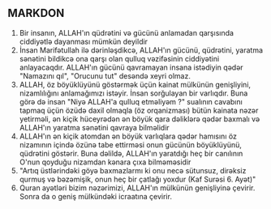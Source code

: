 ## MARKDON
1) Bir insanın, ALLAH'ın qüdrətini və gücünü anlamadan qarşısında ciddiyətlə dayanması mümkün deyildir
2) İnsan Marifətullah ilə dərinləşdikcə, ALLAH'ın gücünü, qüdrətini, yaratma sənətini bildikcə ona qarşı olan qulluq vəzifəsinin ciddiyətini anlayacaqdır. ALLAH'ın gücünü qavramayan insana istədiyin qədər "Namazını qıl", "Orucunu tut" desəndə xeyri olmaz.
3) ALLAH, öz böyüklüyünü göstərmək üçün kainat mülkünün genişliyini, nizamlılığını anlamağımızı istəyir. İnsan sorğulayan bir varlıqdır. Buna görə də insan "Niyə ALLAH'a qulluq etməliyəm ?" sualının cavabını tapmaq üçün özüdə daxil olmaqla (öz orqanizması) bütün kainata nəzər yetirməli, ən kiçik hüceyrədən ən böyük qara dəliklərə qədər baxmalı və ALLAH'ın yaratma sənətini qavraya bilməlidir
4) ALLAH'ın ən kiçik atomdan ən böyük varlıqlara qədər hamısını öz nizamının içində özünə tabe ettirməsi onun gücünün böyüklüyünü, qüdrətini göstərir. Buna dəlildə, ALLAH'ın yaratdığı heç bir canılının O'nun qoyduğu nizamdan kənara çıxa bilməməsidir
5) "Artıq üstlərindəki göyə baxmazlarmı ki onu necə sütunsuz, dirəksiz qurmuş və bəzəmişik, onun heç bir çatlağı yoxdur (Kaf Surəsi 6. Ayət)"
6) Quran ayətləri bizim nəzərimizi, ALLAH'ın mülkünün genişliyinə çevirir. Sonra da o geniş mülkündəki icraatına çevirir. 